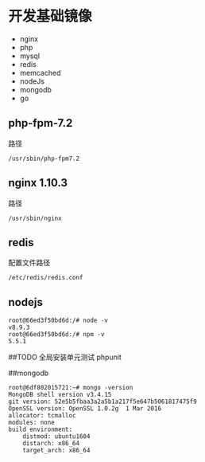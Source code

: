 # 开发基础镜像
* nginx
* php
* mysql
* redis
* memcached
* nodeJs
* mongodb
* go


## php-fpm-7.2
路径
```
/usr/sbin/php-fpm7.2
```


## nginx 1.10.3
路径
```
/usr/sbin/nginx
```

## redis
配置文件路径
```angular2html
/etc/redis/redis.conf
```


## nodejs
```
root@66ed3f50bd6d:/# node -v
v8.9.3
root@66ed3f50bd6d:/# npm -v
5.5.1
```


##TODO 全局安装单元测试 phpunit


##mongodb
```
root@6df802015721:~# mongo -version
MongoDB shell version v3.4.15
git version: 52e5b5fbaa3a2a5b1a217f5e647b5061817475f9
OpenSSL version: OpenSSL 1.0.2g  1 Mar 2016
allocator: tcmalloc
modules: none
build environment:
    distmod: ubuntu1604
    distarch: x86_64
    target_arch: x86_64
```
